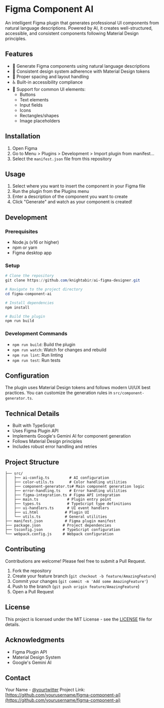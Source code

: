 # Figma Component AI

An intelligent Figma plugin that generates professional UI components from natural language descriptions. Powered by AI, it creates well-structured, accessible, and consistent components following Material Design principles.

## Features

- 🎨 Generate Figma components using natural language descriptions
- 🔄 Consistent design system adherence with Material Design tokens
- 📏 Proper spacing and layout handling
- ♿ Built-in accessibility compliance
- 🎯 Support for common UI elements:
  - Buttons
  - Text elements
  - Input fields
  - Icons
  - Rectangles/shapes
  - Image placeholders

## Installation

1. Open Figma
2. Go to Menu > Plugins > Development > Import plugin from manifest...
3. Select the `manifest.json` file from this repository

## Usage

1. Select where you want to insert the component in your Figma file
2. Run the plugin from the Plugins menu
3. Enter a description of the component you want to create
4. Click "Generate" and watch as your component is created!

## Development

### Prerequisites

- Node.js (v16 or higher)
- npm or yarn
- Figma desktop app

### Setup

```powershell
# Clone the repository
git clone https://github.com/knightabir/ai-figma-designer.git

# Navigate to the project directory
cd figma-component-ai

# Install dependencies
npm install

# Build the plugin
npm run build
```

### Development Commands

- `npm run build`: Build the plugin
- `npm run watch`: Watch for changes and rebuild
- `npm run lint`: Run linting
- `npm run test`: Run tests

## Configuration

The plugin uses Material Design tokens and follows modern UI/UX best practices. You can customize the generation rules in `src/component-generator.ts`.

## Technical Details

- Built with TypeScript
- Uses Figma Plugin API
- Implements Google's Gemini AI for component generation
- Follows Material Design principles
- Includes robust error handling and retries

## Project Structure

```
├── src/
│   ├── ai-config.ts         # AI configuration
│   ├── color-utils.ts       # Color handling utilities
│   ├── component-generator.ts# Main component generation logic
│   ├── error-handling.ts    # Error handling utilities
│   ├── figma-integration.ts # Figma API integration
│   ├── main.ts             # Plugin entry point
│   ├── types.ts            # TypeScript type definitions
│   ├── ui-handlers.ts      # UI event handlers
│   ├── ui.html            # Plugin UI
│   └── utils.ts           # General utilities
├── manifest.json          # Figma plugin manifest
├── package.json          # Project dependencies
├── tsconfig.json         # TypeScript configuration
└── webpack.config.js     # Webpack configuration
```

## Contributing

Contributions are welcome! Please feel free to submit a Pull Request.

1. Fork the repository
2. Create your feature branch (`git checkout -b feature/AmazingFeature`)
3. Commit your changes (`git commit -m 'Add some AmazingFeature'`)
4. Push to the branch (`git push origin feature/AmazingFeature`)
5. Open a Pull Request

## License

This project is licensed under the MIT License - see the [LICENSE](LICENSE) file for details.

## Acknowledgments

- Figma Plugin API
- Material Design System
- Google's Gemini AI

## Contact

Your Name - [@yourtwitter](https://twitter.com/yourtwitter)
Project Link: [https://github.com/yourusername/figma-component-ai](https://github.com/yourusername/figma-component-ai)
